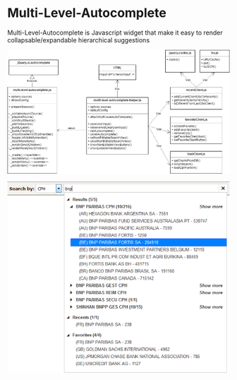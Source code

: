 # Multi-Level-Autocomplete
Multi-Level-Autocomplete is Javascript widget that make it easy to render collapsable/expandable hierarchical suggestions

![multi-level-autocomplete](/multi-level-autocomplete.png?raw=true "Optional Title")

![multi-level-autocomplete](/customComplete-illustration.png?raw=true "Optional Title")
